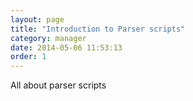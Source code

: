```yaml
---
layout: page
title: "Introduction to Parser scripts"
category: manager
date: 2014-05-06 11:53:13
order: 1
---
```


All about parser scripts
